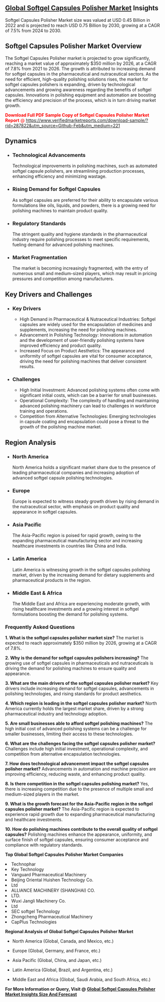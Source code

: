<h2><a href="https://www.verifiedmarketreports.com/download-sample/?rid=287822&amp;utm_source=Github&amp;utm_medium=221" target="_blank">Global Softgel Capsules Polisher Market</a> Insights</h2><p>Softgel Capsules Polisher Market size was valued at USD 0.45 Billion in 2022 and is projected to reach USD 0.75 Billion by 2030, growing at a CAGR of 7.5% from 2024 to 2030.</p><p> <h2>Softgel Capsules Polisher Market Overview</h2> <p>The Softgel Capsules Polisher market is projected to grow significantly, reaching a market value of approximately $350 million by 2026, at a CAGR of 7.8% from 2021 to 2026. The growth is attributed to increasing demand for softgel capsules in the pharmaceutical and nutraceutical sectors. As the need for efficient, high-quality polishing solutions rises, the market for softgel capsules polishers is expanding, driven by technological advancements and growing awareness regarding the benefits of softgel capsules. Innovations in polishing equipment and automation are boosting the efficiency and precision of the process, which is in turn driving market growth.</p> <p><p><span class=""><span style="color: #ff0000;"><strong>Download Full PDF Sample Copy of Softgel Capsules Polisher Market Report</strong> @ </span><a href="https://www.verifiedmarketreports.com/download-sample/?rid=287822&amp;utm_source=Github-Feb&amp;utm_medium=221" target="_blank">https://www.verifiedmarketreports.com/download-sample/?rid=287822&amp;utm_source=Github-Feb&amp;utm_medium=221</a></span></p></p> <h2>Dynamics</h2> <ul> <li><h3>Technological Advancements</h3> Technological improvements in polishing machines, such as automated softgel capsule polishers, are streamlining production processes, enhancing efficiency and minimizing wastage.</li> <li><h3>Rising Demand for Softgel Capsules</h3> As softgel capsules are preferred for their ability to encapsulate various formulations like oils, liquids, and powders, there is a growing need for polishing machines to maintain product quality.</li> <li><h3>Regulatory Standards</h3> The stringent quality and hygiene standards in the pharmaceutical industry require polishing processes to meet specific requirements, fueling demand for advanced polishing machines.</li> <li><h3>Market Fragmentation</h3> The market is becoming increasingly fragmented, with the entry of numerous small and medium-sized players, which may result in pricing pressures and competition among manufacturers.</li> </ul> <h2>Key Drivers and Challenges</h2> <ul> <li><h3>Key Drivers</h3> <ul> <li>High Demand in Pharmaceutical & Nutraceutical Industries: Softgel capsules are widely used for the encapsulation of medicines and supplements, increasing the need for polishing machines.</li> <li>Advancement in Polishing Technology: Innovations in automation and the development of user-friendly polishing systems have improved efficiency and product quality.</li> <li>Increased Focus on Product Aesthetics: The appearance and uniformity of softgel capsules are vital for consumer acceptance, driving the need for polishing machines that deliver consistent results.</li> </ul> </li> <li><h3>Challenges</h3> <ul> <li>High Initial Investment: Advanced polishing systems often come with significant initial costs, which can be a barrier for small businesses.</li> <li>Operational Complexity: The complexity of handling and maintaining advanced polishing machinery can lead to challenges in workforce training and operations.</li> <li>Competition from Alternative Technologies: Emerging technologies in capsule coating and encapsulation could pose a threat to the growth of the polishing machine market.</li> </ul> </li> </ul> <h2>Region Analysis</h2> <ul> <li><h3>North America</h3> North America holds a significant market share due to the presence of leading pharmaceutical companies and increasing adoption of advanced softgel capsule polishing technologies.</li> <li><h3>Europe</h3> Europe is expected to witness steady growth driven by rising demand in the nutraceutical sector, with emphasis on product quality and appearance in softgel capsules.</li> <li><h3>Asia Pacific</h3> The Asia-Pacific region is poised for rapid growth, owing to the expanding pharmaceutical manufacturing sector and increasing healthcare investments in countries like China and India.</li> <li><h3>Latin America</h3> Latin America is witnessing growth in the softgel capsules polishing market, driven by the increasing demand for dietary supplements and pharmaceutical products in the region.</li> <li><h3>Middle East & Africa</h3> The Middle East and Africa are experiencing moderate growth, with rising healthcare investments and a growing interest in softgel formulations boosting the demand for polishing systems.</li> </ul> <h3>Frequently Asked Questions</h3> <p><strong>1. What is the softgel capsules polisher market size?</strong> The market is expected to reach approximately $350 million by 2026, growing at a CAGR of 7.8%.</p> <p><strong>2. Why is the demand for softgel capsules polishers increasing?</strong> The growing use of softgel capsules in pharmaceuticals and nutraceuticals is driving the demand for polishing machines to ensure quality and appearance.</p> <p><strong>3. What are the main drivers of the softgel capsules polisher market?</strong> Key drivers include increasing demand for softgel capsules, advancements in polishing technologies, and rising standards for product aesthetics.</p> <p><strong>4. Which region is leading in the softgel capsules polisher market?</strong> North America currently holds the largest market share, driven by a strong pharmaceutical industry and technology adoption.</p> <p><strong>5. Are small businesses able to afford softgel polishing machines?</strong> The high initial cost of advanced polishing systems can be a challenge for smaller businesses, limiting their access to these technologies.</p> <p><strong>6. What are the challenges facing the softgel capsules polisher market?</strong> Challenges include high initial investment, operational complexity, and competition from alternative encapsulation technologies.</p> <p><strong>7. How does technological advancement impact the softgel capsules polisher market?</strong> Advancements in automation and machine precision are improving efficiency, reducing waste, and enhancing product quality.</p> <p><strong>8. Is there competition in the softgel capsules polishing market?</strong> Yes, there is increasing competition due to the presence of multiple small and medium-sized players in the market.</p> <p><strong>9. What is the growth forecast for the Asia-Pacific region in the softgel capsules polisher market?</strong> The Asia-Pacific region is expected to experience rapid growth due to expanding pharmaceutical manufacturing and healthcare investments.</p> <p><strong>10. How do polishing machines contribute to the overall quality of softgel capsules?</strong> Polishing machines enhance the appearance, uniformity, and surface finish of softgel capsules, ensuring consumer acceptance and compliance with regulatory standards.</p> </p><p><strong>Top Global Softgel Capsules Polisher Market Companies</strong></p><div data-test-id=""><p><li>Technophar</li><li> Key Technology</li><li> Vanguard Pharmaceutical Machinery</li><li> Beijing Oriental Huishen Technology Co.</li><li> Ltd</li><li> ALLIANCE MACHINERY (SHANGHAI) CO.</li><li> LTD.</li><li> Wuxi Jangli Machinery Co.</li><li>Ltd</li><li> SEC softgel Technology</li><li> Zhongcheng Pharmaceutical Machinery</li><li> CapPlus Technologies</li></p><div><strong>Regional Analysis of&nbsp;Global Softgel Capsules Polisher Market</strong></div><ul><li dir="ltr"><p dir="ltr">North America&nbsp;(Global, Canada, and Mexico, etc.)</p></li><li dir="ltr"><p dir="ltr">Europe (Global, Germany, and France, etc.)</p></li><li dir="ltr"><p dir="ltr">Asia Pacific&nbsp;(Global, China, and Japan, etc.)</p></li><li dir="ltr"><p dir="ltr">Latin America&nbsp;(Global, Brazil, and Argentina, etc.)</p></li><li dir="ltr">Middle East and Africa&nbsp;(Global, Saudi Arabia, and South Africa, etc.)</li></ul><p><strong>For More Information or Query, Visit @&nbsp;</strong><strong><a href="https://www.verifiedmarketreports.com/product/softgel-capsules-polisher-market/?utm_source=Github&amp;utm_medium=221" target="_blank">Global Softgel Capsules Polisher Market Insights Size And Forecast</a></strong></p></div>
